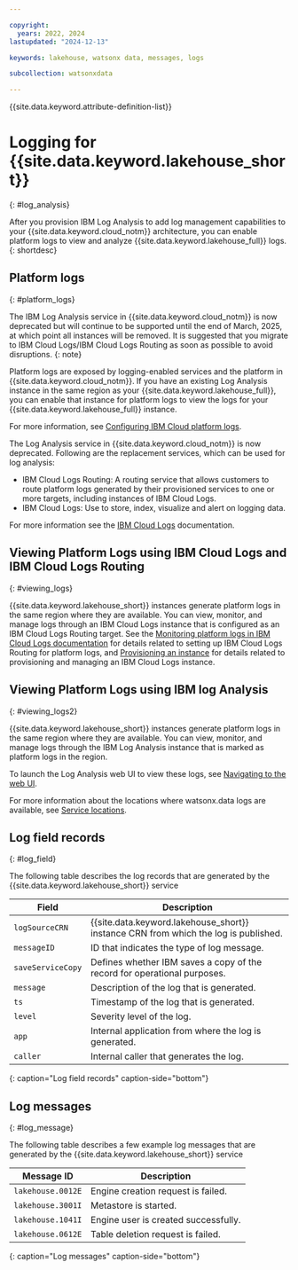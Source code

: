 ```yaml
---

copyright:
  years: 2022, 2024
lastupdated: "2024-12-13"

keywords: lakehouse, watsonx data, messages, logs

subcollection: watsonxdata

---
```


{{site.data.keyword.attribute-definition-list}}

# Logging for {{site.data.keyword.lakehouse_short}}
{: #log_analysis}

After you provision IBM Log Analysis to add log management capabilities to your {{site.data.keyword.cloud_notm}} architecture, you can enable platform logs to view and analyze {{site.data.keyword.lakehouse_full}} logs.
{: shortdesc}

## Platform logs
{: #platform_logs}

The IBM Log Analysis service in {{site.data.keyword.cloud_notm}} is now deprecated but will continue to be supported until the end of March, 2025, at which point all instances will be removed.  It is suggested that you migrate to IBM Cloud Logs/IBM Cloud Logs Routing as soon as possible to avoid disruptions.
{: note}

Platform logs are exposed by logging-enabled services and the platform in {{site.data.keyword.cloud_notm}}. If you have an existing Log Analysis instance in the same region as your {{site.data.keyword.lakehouse_full}}, you can enable that instance for platform logs to view the logs for your {{site.data.keyword.lakehouse_full}} instance.

For more information, see [Configuring IBM Cloud platform logs](https://cloud.ibm.com/docs/log-analysis?topic=log-analysis-config_svc_logs).

The Log Analysis service in {{site.data.keyword.cloud_notm}} is now deprecated. Following are the replacement services, which can be used for log analysis:
- IBM Cloud Logs Routing: A routing service that allows customers to route platform logs generated by their provisioned services to one or more targets, including instances of IBM Cloud Logs.
- IBM Cloud Logs: Use to store, index, visualize and alert on logging data.

For more information see the [IBM Cloud Logs](https://cloud.ibm.com/docs/cloud-logs) documentation.


## Viewing Platform Logs using IBM Cloud Logs and IBM Cloud Logs Routing
{: #viewing_logs}

{{site.data.keyword.lakehouse_short}} instances generate platform logs in the same region where they are available. You can view, monitor, and manage logs through an IBM Cloud Logs instance that is configured as an IBM Cloud Logs Routing target. See the [Monitoring platform logs in IBM Cloud Logs documentation](https://cloud.ibm.com/docs/cloud-logs?topic=cloud-logs-cl-platform-logs&interface=ui) for details related to setting up IBM Cloud Logs Routing for platform logs, and [Provisioning an instance](https://cloud.ibm.com/docs/cloud-logs?topic=cloud-logs-instance-provision&interface=ui) for details related to provisioning and managing an IBM Cloud Logs instance.

## Viewing Platform Logs using IBM log Analysis
{: #viewing_logs2}

{{site.data.keyword.lakehouse_short}} instances generate platform logs in the same region where they are available. You can view, monitor, and manage logs through the IBM Log Analysis instance that is marked as platform logs in the region.

To launch the Log Analysis web UI to view these logs, see [Navigating to the web UI](https://cloud.ibm.com/docs/log-analysis?topic=log-analysis-launch).

For more information about the locations where watsonx.data logs are available, see [Service locations](https://cloud.ibm.com/docs/log-analysis?topic=log-analysis-cloud_services_locations).

## Log field records
{: #log_field}

The following table describes the log records that are generated by the {{site.data.keyword.lakehouse_short}} service

| Field                            | Description |
|-----------------------------------|-------------|
| `logSourceCRN`        | {{site.data.keyword.lakehouse_short}} instance CRN from which the log is published. |
| `messageID`           | ID that indicates the type of log message. |
| `saveServiceCopy`        | Defines whether IBM saves a copy of the record for operational purposes. |
| `message`        | Description of the log that is generated. |
| `ts`         | Timestamp of the log that is generated. |
| `level`        | Severity level of the log. |
| `app`         | Internal application from where the log is generated. |
| `caller`        | Internal caller that generates the log. |
{: caption="Log field records" caption-side="bottom"}


## Log messages
{: #log_message}

The following table describes a few example log messages that are generated by the {{site.data.keyword.lakehouse_short}} service

| Message ID                            | Description |
|-----------------------------------|-------------|
| `lakehouse.0012E`        | Engine creation request is failed. |
| `lakehouse.3001I`           | Metastore is started. |
| `lakehouse.1041I`        | Engine user is created successfully. |
| `lakehouse.0612E`        | Table deletion request is failed. |
{: caption="Log messages" caption-side="bottom"}

